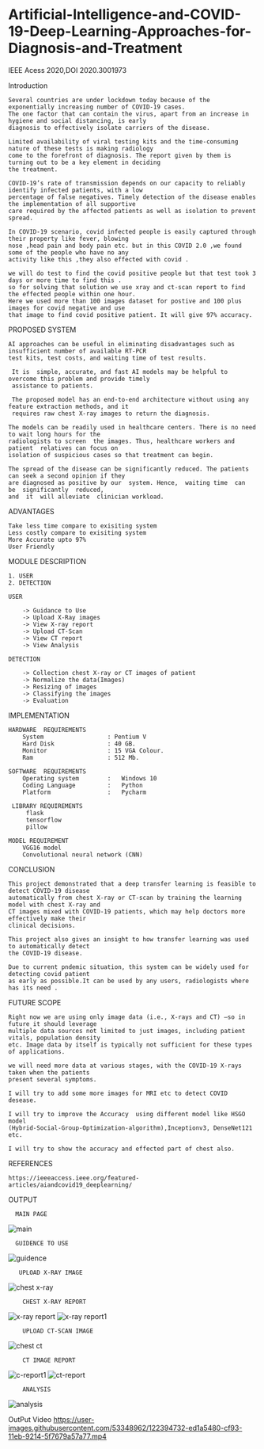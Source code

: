 # Artificial-Intelligence-and-COVID-19-Deep-Learning-Approaches-for-Diagnosis-and-Treatment
IEEE Acess 2020,DOI 2020.3001973

Introduction

    Several countries are under lockdown today because of the exponentially increasing number of COVID-19 cases.
    The one factor that can contain the virus, apart from an increase in hygiene and social distancing, is early
    diagnosis to effectively isolate carriers of the disease.

    Limited availability of viral testing kits and the time-consuming nature of these tests is making radiology
    come to the forefront of diagnosis. The report given by them is turning out to be a key element in deciding
    the treatment. 
    
    COVID-19’s rate of transmission depends on our capacity to reliably identify infected patients, with a low
    percentage of false negatives. Timely detection of the disease enables the implementation of all supportive
    care required by the affected patients as well as isolation to prevent spread.

    In COVID-19 scenario, covid infected people is easily captured through their property like fever, blowing
    nose ,head pain and body pain etc. but in this COVID 2.0 ,we found some of the people who have no any
    activity like this ,they also effected with covid . 
    
    we will do test to find the covid positive people but that test took 3 days or more time to find this .
    so for solving that solution we use xray and ct-scan report to find the effected people within one hour.
    Here we used more than 100 images dataset for postive and 100 plus images for covid negative and use 
    that image to find covid positive patient. It will give 97% accuracy.
    
 PROPOSED  SYSTEM

    AI approaches can be useful in eliminating disadvantages such as insufficient number of available RT-PCR
    test kits, test costs, and waiting time of test results.
    
     It is  simple, accurate, and fast AI models may be helpful to overcome this problem and provide timely
     assistance to patients. 
     
     The proposed model has an end-to-end architecture without using any feature extraction methods, and it
     requires raw chest X-ray images to return the diagnosis. 
     
    The models can be readily used in healthcare centers. There is no need to wait long hours for the
    radiologists to screen  the images. Thus, healthcare workers and patient  relatives can focus on
    isolation of suspicious cases so that treatment can begin.
    
    The spread of the disease can be significantly reduced. The patients can seek a second opinion if they
    are diagnosed as positive by our  system. Hence,  waiting time  can  be  significantly  reduced,
    and  it  will alleviate  clinician workload.
    
ADVANTAGES

    Take less time compare to exisiting system
    Less costly compare to exisiting system
    More Accurate upto 97% 
    User Friendly
    
MODULE DESCRIPTION

    1. USER
    2. DETECTION

    USER
      
        -> Guidance to Use
        -> Upload X-Ray images
        -> View X-ray report
        -> Upload CT-Scan
        -> View CT report
        -> View Analysis
    
    DETECTION

        -> Collection chest X-ray or CT images of patient
        -> Normalize the data(Images)
        -> Resizing of images
        -> Classifying the images
        -> Evaluation
    
IMPLEMENTATION

    HARDWARE  REQUIREMENTS 
        System	                : Pentium V 
        Hard Disk        	    : 40 GB.
        Monitor		            : 15 VGA Colour.
        Ram		                : 512 Mb.

    SOFTWARE  REQUIREMENTS
        Operating system 		: 	Windows 10
        Coding Language		    :	Python
        Platform			    :	Pycharm
        
     LIBRARY REQUIREMENTS
         flask
         tensorflow
         pillow

    MODEL REQUIREMENT
        VGG16 model
        Convolutional neural network (CNN)
        
CONCLUSION

    This project demonstrated that a deep transfer learning is feasible to detect COVID-19 disease
    automatically from chest X-ray or CT-scan by training the learning model with chest X-ray and
    CT images mixed with COVID-19 patients, which may help doctors more effectively make their
    clinical decisions.
    
    This project also gives an insight to how transfer learning was used to automatically detect
    the COVID-19 disease. 
    
    Due to current pndemic situation, this system can be widely used for detecting covid patient
    as early as possible.It can be used by any users, radiologists where has its need .
    
FUTURE SCOPE

    Right now we are using only image data (i.e., X-rays and CT) —so in future it should leverage
    multiple data sources not limited to just images, including patient vitals, population density
    etc. Image data by itself is typically not sufficient for these types of applications.

    we will need more data at various stages, with the COVID-19 X-rays taken when the patients
    present several symptoms.

    I will try to add some more images for MRI etc to detect COVID desease.

    I will try to improve the Accuracy  using different model like HSGO model
    (Hybrid-Social-Group-Optimization-algorithm),Inceptionv3, DenseNet121 etc.

    I will try to show the accuracy and effected part of chest also.
    
REFERENCES

    https://ieeeaccess.ieee.org/featured-articles/aiandcovid19_deeplearning/
    
OUTPUT

      MAIN PAGE
 ![main](https://user-images.githubusercontent.com/53348962/118993566-3f6f5200-b9a3-11eb-8ec2-5a2f51bf2819.png)
 
      GUIDENCE TO USE
 ![guidence](https://user-images.githubusercontent.com/53348962/118993667-5615a900-b9a3-11eb-84f2-8b8e183e5011.png)
 
       UPLOAD X-RAY IMAGE
 ![chest x-ray](https://user-images.githubusercontent.com/53348962/118993643-50b85e80-b9a3-11eb-8b4c-916649cfceb4.png)
 
        CHEST X-RAY REPORT
 ![x-ray report](https://user-images.githubusercontent.com/53348962/118993669-56ae3f80-b9a3-11eb-95a1-49a5bb01eae9.png)
![x-ray report1](https://user-images.githubusercontent.com/53348962/118993677-57df6c80-b9a3-11eb-930c-5ef79245be9f.png)

        UPLOAD CT-SCAN IMAGE
![chest ct](https://user-images.githubusercontent.com/53348962/118994364-e358fd80-b9a3-11eb-94a3-f31f2a1f25b7.png)

        CT IMAGE REPORT
![c-report1](https://user-images.githubusercontent.com/53348962/118994375-e5bb5780-b9a3-11eb-9c32-3431aeda0656.png)
![ct-report](https://user-images.githubusercontent.com/53348962/118994383-e8b64800-b9a3-11eb-9687-3770d70bbfcd.png)

        ANALYSIS
![analysis](https://user-images.githubusercontent.com/53348962/118994351-e18f3a00-b9a3-11eb-881e-88b2df3ff77b.png)

OutPut Video
https://user-images.githubusercontent.com/53348962/122394732-ed1a5480-cf93-11eb-9214-5f7679a57a77.mp4
    




     





